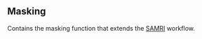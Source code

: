 ## Masking
Contains the masking function that extends the [SAMRI](https://github.com/IBT-FMI/SAMRI) workflow.